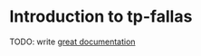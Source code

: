 # Introduction to tp-fallas

TODO: write [great documentation](http://jacobian.org/writing/what-to-write/)
